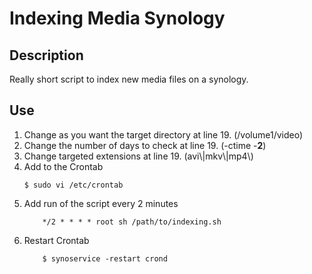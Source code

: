 # Indexing Media Synology

## Description

Really short script to index new media files on a synology.

## Use

1. Change as you want the target directory at line 19. (/volume1/video)
2. Change the number of days to check at line 19. (-ctime -**2**)
3. Change targeted extensions at line 19. (avi\\|mkv\\|mp4\\)
4. Add to the Crontab
    ```
    $ sudo vi /etc/crontab
    ```
5. Add run of the script every 2 minutes
    ```
        */2 * * * * root sh /path/to/indexing.sh
    ```
6. Restart Crontab
    ```
        $ synoservice -restart crond
    ```
